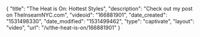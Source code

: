 {
    "title": "The Heat is On: Hottest Styles",
    "description": "Check out my post on TheInseamNYC.com",
    "videoid": "166881901",
    "date_created": "1531498330",
    "date_modified": "1531499462",
    "type": "captivate",
    "layout": "video",
    "url": "\/v\/the-heat-is-on\/166881901"
}